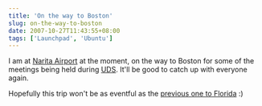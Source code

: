 ```yaml
---
title: 'On the way to Boston'
slug: on-the-way-to-boston
date: 2007-10-27T11:43:55+08:00
tags: ['Launchpad', 'Ubuntu']
---
```


I am at [Narita
Airport](http://en.wikipedia.org/wiki/Narita_International_Airport "Narita International Airport")
at the moment, on the way to Boston for some of the meetings being held
during [UDS](https://wiki.ubuntu.com/UDS-Boston). It\'ll be good to
catch up with everyone again.

Hopefully this trip won\'t be as eventful as the [previous one to
Florida](http://blogs.gnome.org/jamesh/2007/08/29/in-florida/) :)
